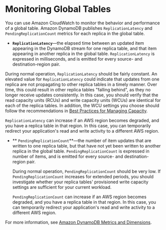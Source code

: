 # Monitoring Global Tables<a name="globaltables_monitoring"></a>

You can use Amazon CloudWatch to monitor the behavior and performance of a global table\. Amazon DynamoDB publishes `ReplicationLatency` and `PendingReplicationCount` metrics for each replica in the global table\.
+  **`ReplicationLatency`**—the elapsed time between an updated item appearing in the DynamoDB stream for one replica table, and that item appearing in another replica in the global table\. `ReplicationLatency` is expressed in milliseconds, and is emitted for every source\- and destination\-region pair\.

  During normal operation, `ReplicationLatency` should be fairly constant\. An elevated value for `ReplicationLatency` could indicate that updates from one replica are not propagating to other replica tables in a timely manner\. Over time, this could result in other replica tables "falling behind", as they no longer receive updates consistently\. In this case, you should verify that the read capacity units \(RCUs\) and write capacity units \(WCUs\) are identical for each of the replica tables\. In addition, the WCU settings you choose should follow the recommendations in [Best Practices for Managing Capacity](globaltables_reqs_bestpractices.md#globaltables_reqs_bestpractices.tables)\.

  `ReplicationLatency` can increase if an AWS region becomes degraded, and you have a replica table in that region\. In this case, you can temporarily redirect your application's read and write activity to a different AWS region\.
+ ** `PendingReplicationCount`**—the number of item updates that are written to one replica table, but that have not yet been written to another replica in the global table\. `PendingReplicationCount` is expressed in number of items, and is emitted for every source\- and destination\-region pair\.

  During normal operation, `PendingReplicationCount` should be very low\. If `PendingReplicationCount` increases for extended periods, you should investigate whether your replica tables' provisioned write capacity settings are sufficient for your current workload\.

  `PendingReplicationCount` can increase if an AWS region becomes degraded, and you have a replica table in that region\. In this case, you can temporarily redirect your application's read and write activity to a different AWS region\.

 For more information, see [Amazon DynamoDB Metrics and Dimensions](metrics-dimensions.md)\. 